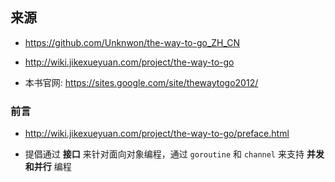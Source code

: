 ## 来源
* https://github.com/Unknwon/the-way-to-go_ZH_CN

* http://wiki.jikexueyuan.com/project/the-way-to-go

* 本书官网: https://sites.google.com/site/thewaytogo2012/


### 前言
* http://wiki.jikexueyuan.com/project/the-way-to-go/preface.html

* 提倡通过 __接口__ 来针对面向对象编程，通过 `goroutine` 和 `channel` 来支持 __并发和并行__ 编程

